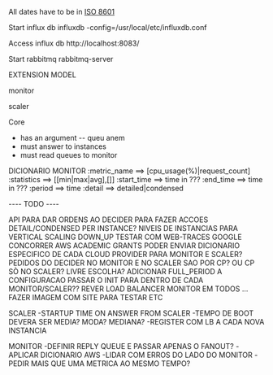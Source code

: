 All dates have to be in [ISO 8601](http://en.wikipedia.org/wiki/ISO_8601)

Start influx db
influxdb -config=/usr/local/etc/influxdb.conf

Access influx db
http://localhost:8083/

Start rabbitmq
rabbitmq-server



EXTENSION MODEL

monitor

scaler

Core
- has an argument -- queu anem
- must answer to instances
- must read queues to monitor


DICIONARIO MONITOR
:metric_name ==> [cpu_usage(%)|request_count]
:statistics ==> [[min|max|avg],[]]
:start_time ==> time in ???
:end_time ==> time in ???
:period ==> time
:detail ==> detailed|condensed






---- TODO ----

API PARA DAR ORDENS AO DECIDER PARA FAZER ACCOES
DETAIL/CONDENSED PER INSTANCE?
NIVEIS DE INSTANCIAS PARA VERTICAL SCALING DOWN_UP
TESTAR COM WEB-TRACES GOOGLE
CONCORRER AWS ACADEMIC GRANTS
PODER ENVIAR DICIONARIO ESPECIFICO DE CADA CLOUD PROVIDER PARA MONITOR E SCALER?
PEDIDOS DO DECIDER NO MONITOR E NO SCALER SAO POR CP? OU CP SÒ NO SCALER? LIVRE ESCOLHA?
ADICIONAR FULL_PERIOD A CONFIGURACAO
PASSAR O INIT PARA DENTRO DE CADA MONITOR/SCALER??
REVER LOAD BALANCER MONITOR EM TODOS ... FAZER IMAGEM COM SITE PARA TESTAR ETC

SCALER
-STARTUP TIME ON ANSWER FROM SCALER
-TEMPO DE BOOT DEVERA SER MEDIA? MODA? MEDIANA?
-REGISTER COM LB A CADA NOVA INSTANCIA

MONITOR
-DEFINIR REPLY QUEUE E PASSAR APENAS O FANOUT?
-APLICAR DICIONARIO AWS
-LIDAR COM ERROS DO LADO DO MONITOR
-PEDIR MAIS QUE UMA METRICA AO MESMO TEMPO?






